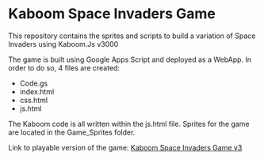 # Kaboom Space Invaders Game
This repository contains the sprites and scripts to build a variation of Space Invaders using Kaboom.Js v3000

The game is built using Google Apps Script and deployed as a WebApp. In order to do so, 4 files are created:

- Code.gs
- index.html
- css.html
- js.html
  
The Kaboom code is all written within the js.html file. Sprites for the game are located in the Game_Sprites folder.

Link to playable version of the game: [Kaboom Space Invaders Game v3](https://script.google.com/a/macros/eagleschools.net/s/AKfycbxRcHHdG4KWie27tu0V4HHcoo2wrWFqv5vIsQkvL3rHdYcnSpPWHfSArm-eXQrdvO3N/exec)
